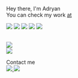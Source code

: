Hey there, I'm Adryan<br>
You can check my work <a href="https://portfolio-adryanrosa.vercel.app/" target="_blank">at</a>

<img src="https://img.shields.io/badge/next.js-000000?style=for-the-badge&logo=nextdotjs&logoColor=white" />
<img src="https://img.shields.io/badge/React-20232A?style=for-the-badge&logo=react&logoColor=61DAFB" />
<img src="https://img.shields.io/badge/Redux-593D88?style=for-the-badge&logo=redux&logoColor=white" />
<img src="https://img.shields.io/badge/Sass-CC6699?style=for-the-badge&logo=sass&logoColor=white" />
<img src="https://img.shields.io/badge/GraphQl-E10098?style=for-the-badge&logo=graphql&logoColor=white" /><br><br>

<img src="https://github-readme-stats.vercel.app/api?username=adryanrosa&hide=stars,issues&count_private=true&show_icons=true&theme=dracula" /><br>
<img src="https://github-readme-stats.vercel.app/api/top-langs/?username=adryanrosa&layout=compact&theme=dracula" />

Contact me<br>
<a href="https://www.linkedin.com/in/adryan-rosa">
  <img src="https://img.shields.io/badge/LinkedIn-0077B5?style=for-the-badge&logo=linkedin&logoColor=white" />
</a>
<a href="mailto:adryan.lmrosa@gmail.com">
  <img src="https://img.shields.io/badge/Gmail-D14836?style=for-the-badge&logo=gmail&logoColor=white" />
</a>
